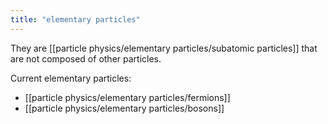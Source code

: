 ```yaml
---
title: "elementary particles"
---
```

They are [[particle physics/elementary particles/subatomic particles]] that are not composed of other particles.

Current elementary particles:
- [[particle physics/elementary particles/fermions]]
- [[particle physics/elementary particles/bosons]]